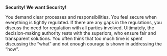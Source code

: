 **Security! We want Security!**

You demand clear processes and responsibilities. You feel secure when everything is tightly regulated. If there are any gaps in the regulations, you discuss the need for regulation with all parties involved. Ultimately, the decision-making authority rests with the superiors,  who ensure fair and transparent solutions.
You often think that too much time is spent discussing the “what” and not enough courage is shown in addressing the “how”.
